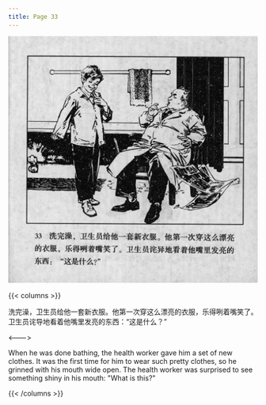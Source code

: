 ```yaml
---
title: Page 33
---
```


 ![biao page](./../../images/biao/seifert0726_biao_0037_033.jpg)

{{< columns >}}

洗完澡，卫生员给他一套新衣服。他第一次穿这么漂亮的衣服，乐得咧着嘴笑了。卫生员诧导地看着他嘴里发亮的东西：“这是什么？”

<--->

When he was done bathing, the health worker gave him a set of new clothes. It was the first time for him to wear such pretty clothes, so he grinned with his mouth wide open. The health worker was surprised to see something shiny in his mouth: "What is this?"

{{< /columns >}}
